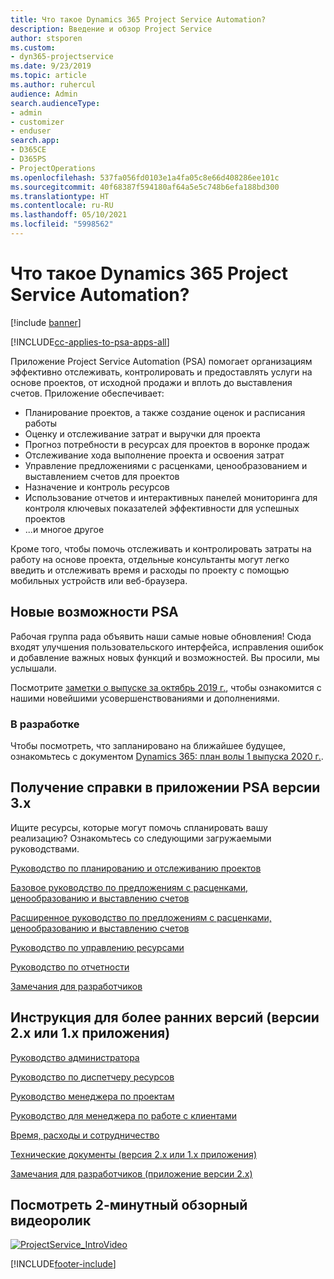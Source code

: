 ```yaml
---
title: Что такое Dynamics 365 Project Service Automation?
description: Введение и обзор Project Service
author: stsporen
ms.custom:
- dyn365-projectservice
ms.date: 9/23/2019
ms.topic: article
ms.author: ruhercul
audience: Admin
search.audienceType:
- admin
- customizer
- enduser
search.app:
- D365CE
- D365PS
- ProjectOperations
ms.openlocfilehash: 537fa056fd0103e1a4fa05c8e66d408286ee101c
ms.sourcegitcommit: 40f68387f594180af64a5e5c748b6efa188bd300
ms.translationtype: HT
ms.contentlocale: ru-RU
ms.lasthandoff: 05/10/2021
ms.locfileid: "5998562"
---
```

# <a name="what-is-dynamics-365-project-service-automation"></a>Что такое Dynamics 365 Project Service Automation?

[!include [banner](../includes/psa-now-project-operations.md)]

[!INCLUDE[cc-applies-to-psa-apps-all](../includes/cc-applies-to-psa-apps-all.md)]

Приложение Project Service Automation (PSA) помогает организациям эффективно отслеживать, контролировать и предоставлять услуги на основе проектов, от исходной продажи и вплоть до выставления счетов. Приложение обеспечивает:

- Планирование проектов, а также создание оценок и расписания работы
- Оценку и отслеживание затрат и выручки для проекта
- Прогноз потребности в ресурсах для проектов в воронке продаж
- Отслеживание хода выполнение проекта и освоения затрат
- Управление предложениями с расценками, ценообразованием и выставлением счетов для проектов
- Назначение и контроль ресурсов
- Использование отчетов и интерактивных панелей мониторинга для контроля ключевых показателей эффективности для успешных проектов
- ...и многое другое

Кроме того, чтобы помочь отслеживать и контролировать затраты на работу на основе проекта, отдельные консультанты могут легко введить и отслеживать время и расходы по проекту с помощью мобильных устройств или веб-браузера.

## <a name="whats-new-in-psa"></a>Новые возможности PSA
Рабочая группа рада объявить наши самые новые обновления! Сюда входят улучшения пользовательского интерфейса, исправления ошибок и добавление важных новых функций и возможностей. Вы просили, мы услышали.

Посмотрите [заметки о выпуске за октябрь 2019 г.](/dynamics365-release-plan/2019wave2/index), чтобы ознакомится с нашими новейшими усовершенствованиями и дополнениями.

### <a name="in-development"></a>В разработке
Чтобы посмотреть, что запланировано на ближайшее будущее, ознакомьтесь с документом [Dynamics 365: план волы 1 выпуска 2020 г.](/dynamics365-release-plan/2020wave1/index).

## <a name="get-help-with-psa-version-3x"></a>Получение справки в приложении PSA версии 3.x
Ищите ресурсы, которые могут помочь спланировать вашу реализацию? Ознакомьтесь со следующими загружаемыми руководствами.

 [Руководство по планированию и отслеживанию проектов](../psa/implementation-guides/project-planning-tracking.md)

 [Базовое руководство по предложениям с расценками, ценообразованию и выставлению счетов](../psa/implementation-guides/begin-quoting-pricing-billing.md)

 [Расширенное руководство по предложениям с расценками, ценообразованию и выставлению счетов](../psa/implementation-guides/adv-quoting-pricing-billing.md)

 [Руководство по управлению ресурсами](../psa/implementation-guides/resource-management-guide.md)

 [Руководство по отчетности](../psa/implementation-guides/reporting-guide.md)

 [Замечания для разработчиков](../psa/developer-guides/overview-dev-notes-v3.x.md)

## <a name="guidance-for-earlier-versions-app-version-2x-or-1x"></a>Инструкция для более ранних версий (версии 2.x или 1.x приложения)
 [Руководство администратора](../psa/admin-guide.md)

 [Руководство по диспетчеру ресурсов](../psa/resource-manager-guide.md)

 [Руководство менеджера по проектам](../psa/project-manager-guide.md)

 [Руководство для менеджера по работе с клиентами](../psa/account-manager-guide.md)

 [Время, расходы и сотрудничество](../psa/time-expense-collaboration-guide.md)

 [Технические документы (версия 2.x или 1.x приложения)](../psa/white-papers.md)

 [Замечания для разработчиков (приложение версии 2.x)](../psa/developer-guides/add-custom-qoi-forms-v2.x.md)

 ## <a name="watch-a-2-minute-overview-video"></a>Посмотреть 2-минутный обзорный видеоролик
 <a name="heroArea"></a> [![ProjectService_IntroVideo](../psa/media/project-service-intro-video.png "ProjectService_IntroVideo")](https://go.microsoft.com/fwlink/p/?LinkId=799457)




[!INCLUDE[footer-include](../includes/footer-banner.md)]